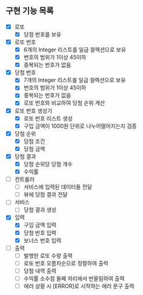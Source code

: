 ## 구현 기능 목록

- [x] 로또
  - [x] 당첨 번호를 보유

- [x] 로또 번호
  - [x] 6개의 Integer 리스트를 일급 컬렉션으로 보유
  - [x] 번호의 범위가 1이상 45이하
  - [x] 중복되는 번호가 없음
     
- [x] 당첨 번호
  - [x] 7개의 Integer 리스트를 일급 컬렉션으로 보유
  - [x] 번호의 범위가 1이상 45이하
  - [x] 중복되는 번호가 없음
  - [x] 로또 번호와 비교하여 당첨 순위 계산
     
- [x] 로또 번호 생성기
  - [x] 로또 번호 리스트 생성
  - [x] 구입 금액이 1000원 단위로 나누어떨어지는지 검증

- [x] 당첨 순위
  - [x] 당첨 조건
  - [x] 당첨 금액

- [x] 당첨 결과
  - [x] 당첨 순위당 당첨 개수
  - [x] 수익률
     
- [ ] 컨트롤러
  - [ ] 서비스에 입력된 데이터들 전달
  - [ ] 뷰에 당첨 결과 전달

- [ ] 서비스
  - [ ] 당첨 결과 생성

- [x] 입력
  - [x] 구입 금액 입력
  - [x] 당첨 번호 입력
  - [x] 보너스 번호 입력
     
- [ ] 출력
  - [ ] 발행한 로또 수량 출력
  - [ ] 로또 번호 오름차순으로 정렬하여 출력
  - [ ] 당첨 내역 출력
  - [ ] 수익률 소수점 둘째 자리에서 반올림하여 출력
  - [ ] 에러 상황 시 [ERROR]로 시작하는 에러 문구 출력
